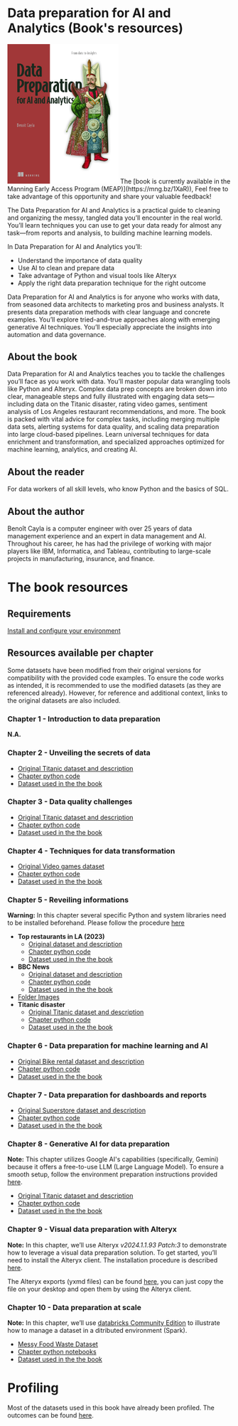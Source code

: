 # Data preparation for AI and Analytics (Book's resources)

<img src="img/Cover-book-MEAP.jpg" width="250" alt="Data preparation for AI and Analytics">
The [book is currently available in the Manning Early Access Program (MEAP)](https://mng.bz/1XaR)), Feel free to take advantage of this opportunity and share your valuable feedback!

The Data Preparation for AI and Analytics is a practical guide to cleaning and organizing the messy, tangled data you’ll encounter in the real world. You’ll learn techniques you can use to get your data ready for almost any task—from reports and analysis, to building machine learning models.

In Data Preparation for AI and Analytics you’ll:

* Understand the importance of data quality
* Use AI to clean and prepare data
* Take advantage of Python and visual tools like Alteryx
* Apply the right data preparation technique for the right outcome

Data Preparation for AI and Analytics is for anyone who works with data, from seasoned data architects to marketing pros and business analysts. It presents data preparation methods with clear language and concrete examples. You’ll explore tried-and-true approaches along with emerging generative AI techniques. You’ll especially appreciate the insights into automation and data governance.

## About the book
Data Preparation for AI and Analytics teaches you to tackle the challenges you’ll face as you work with data. You’ll master popular data wrangling tools like Python and Alteryx. Complex data prep concepts are broken down into clear, manageable steps and fully illustrated with engaging data sets—including data on the Titanic disaster, rating video games, sentiment analysis of Los Angeles restaurant recommendations, and more. The book is packed with vital advice for complex tasks, including merging multiple data sets, alerting systems for data quality, and scaling data preparation into large cloud-based pipelines. Learn universal techniques for data enrichment and transformation, and specialized approaches optimized for machine learning, analytics, and creating AI.

## About the reader
For data workers of all skill levels, who know Python and the basics of SQL.

## About the author
Benoît Cayla is a computer engineer with over 25 years of data management experience and an expert in data management and AI. Throughout his career, he has had the privilege of working with major players like IBM, Informatica, and Tableau, contributing to large-scale projects in manufacturing, insurance, and finance. 

# The book resources
## Requirements 
[Install and configure your environment](/code/README.md)

## Resources available per chapter
Some datasets have been modified from their original versions for compatibility with the provided code examples. To ensure the code works as intended, it is recommended to use the modified datasets (as they are referenced already). However, for reference and additional context, links to the original datasets are also included.
### Chapter 1 - Introduction to data preparation
**N.A.**

### Chapter 2 - Unveiling the secrets of data
* [Original Titanic dataset and description](https://www.kaggle.com/competitions/titanic)
* [Chapter python code](./code/chapter%202/)
* [Dataset used in the the book](./data/titanic/)
	
### Chapter 3 - Data quality challenges
* [Original Titanic dataset and description](https://www.kaggle.com/competitions/titanic)
* [Chapter python code](./code/chapter%202/)
* [Dataset used in the the book](./data/titanic/)
	
### Chapter 4 - Techniques for data transformation
* [Original Video games dataset](https://www.kaggle.com/datasets/mohamedtarek01234/steam-games-reviews-and-rankings)
* [Chapter python code](./code/chapter%204/)
* [Dataset used in the the book](./data/vgames/)
	
### Chapter 5 - Reveiling informations
**Warning:** In this chapter several specific Python and system libraries need to be installed beforehand. Please follow the procedure [here](./code/README.md#Specific-libraries-for-chapter-5)
* **Top restaurants in LA (2023)**
	* [Original dataset and description](https://www.kaggle.com/datasets/lorentzyeung/top-240-recommended-restaurants-in-la-2023)
	* [Chapter python code](./code/chapter%205/)
	* [Dataset used in the the book](./data/restaurants/)
* **BBC News**
	* [Original dataset and description](https://www.kaggle.com/datasets/gpreda/bbc-news)
	* [Chapter python code](./code/chapter%205/)
	* [Dataset used in the the book](./data/bbcnews/)
* [Folder Images](./data/images/)
* **Titanic disaster**
	* [Original Titanic dataset and description](https://www.kaggle.com/competitions/titanic)
	* [Chapter python code](./code/chapter%202/)
	* [Dataset used in the the book](./data/titanic/)
		
### Chapter 6 - Data preparation for machine learning and AI
* [Original Bike rental dataset and description](https://www.kaggle.com/competitions/bike-sharing-demand/data)
* [Chapter python code](./code/chapter%206/)
* [Dataset used in the the book](./data/bikerental/)

### Chapter 7 - Data preparation for dashboards and reports
* [Original Superstore dataset and description](https://www.kaggle.com/datasets/vivek468/superstore-dataset-final)
* [Chapter python code](./code/chapter%207/)
* [Dataset used in the the book](./data/superstore/)

### Chapter 8 - Generative AI for data preparation
**Note:** This chapter utilizes Google AI's capabilities (specifically, Gemini) because it offers a free-to-use LLM (Large Language Model). To ensure a smooth setup, follow the environment preparation instructions provided [here](./code/README.md#Leveraging-Google-AI).
* [Original Titanic dataset and description](https://www.kaggle.com/competitions/titanic)
* [Chapter python code](./code/chapter%208/)
* [Dataset used in the the book](./data/titanic/)

### Chapter 9 - Visual data preparation with Alteryx
**Note:** In this chapter, we’ll use Alteryx *v2024.1.1.93 Patch:3* to demonstrate how to leverage a visual data preparation solution. To get started, you’ll need to install the Alteryx client. The installation procedure is described [here](./code/README.md#Installing-Alteryx).

The Alteryx exports (yxmd files) can be found [here](./code/chapter%209/), you can just copy the file on your desktop and open them by using the Alteryx client.

### Chapter 10 - Data preparation at scale
**Note:** In this chapter, we’ll use [databricks Community Edition](https://community.cloud.databricks.com) to illustrate how to manage a dataset in a ditributed environment (Spark).
* [Messy Food Waste Dataset](https://www.kaggle.com/competitions/messy-food-waste-prediction-dataset/data)
* [Chapter python notebooks](./code/chapter%2010/)
* [Dataset used in the the book](./data/messy-food-waste/)

# Profiling
Most of the datasets used in this book have already been profiled. The outcomes can be found [here](/profiles).
